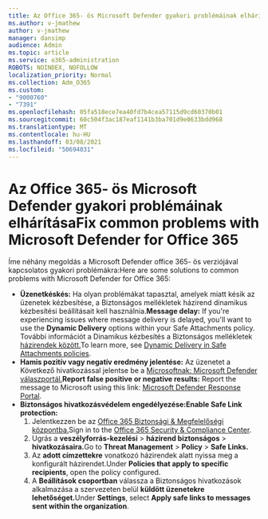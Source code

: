 ```yaml
---
title: Az Office 365- ös Microsoft Defender gyakori problémáinak elhárítása
ms.author: v-jmathew
author: v-jmathew
manager: dansimp
audience: Admin
ms.topic: article
ms.service: o365-administration
ROBOTS: NOINDEX, NOFOLLOW
localization_priority: Normal
ms.collection: Adm_O365
ms.custom:
- "9000760"
- "7391"
ms.openlocfilehash: 05fa518ece7ea40fd7b4cea57115d9cd60370b01
ms.sourcegitcommit: 60c504f3ac187eaf1141b3ba701d9e0633bdd968
ms.translationtype: MT
ms.contentlocale: hu-HU
ms.lasthandoff: 03/08/2021
ms.locfileid: "50694031"
---
```

# <a name="fix-common-problems-with-microsoft-defender-for-office-365"></a><span data-ttu-id="00241-102">Az Office 365- ös Microsoft Defender gyakori problémáinak elhárítása</span><span class="sxs-lookup"><span data-stu-id="00241-102">Fix common problems with Microsoft Defender for Office 365</span></span>

<span data-ttu-id="00241-103">Íme néhány megoldás a Microsoft Defender office 365- ös verziójával kapcsolatos gyakori problémákra:</span><span class="sxs-lookup"><span data-stu-id="00241-103">Here are some solutions to common problems with Microsoft Defender for Office 365:</span></span>

- <span data-ttu-id="00241-104">**Üzenetkéskés:** Ha olyan problémákat tapasztal, amelyek miatt késik az üzenetek  kézbesítése, a Biztonságos mellékletek házirend dinamikus kézbesítési beállításait kell használnia.</span><span class="sxs-lookup"><span data-stu-id="00241-104">**Message delay:** If you're experiencing issues where message delivery is delayed, you'll want to use the **Dynamic Delivery** options within your Safe Attachments policy.</span></span> <span data-ttu-id="00241-105">További információt a Dinamikus kézbesítés a Biztonságos mellékletek [házirendek között.](https://go.microsoft.com/fwlink/?linkid=2094106)</span><span class="sxs-lookup"><span data-stu-id="00241-105">To learn more, see [Dynamic Delivery in Safe Attachments policies](https://go.microsoft.com/fwlink/?linkid=2094106).</span></span>
- <span data-ttu-id="00241-106">**Hamis pozitív vagy negatív eredmény jelentése:** Az üzenetet a Következő hivatkozással jelentse be a [Microsoftnak: Microsoft Defender válaszportál.](https://go.microsoft.com/fwlink/?linkid=2092835)</span><span class="sxs-lookup"><span data-stu-id="00241-106">**Report false positive or negative results:** Report the message to Microsoft using this link: [Microsoft Defender Response Portal](https://go.microsoft.com/fwlink/?linkid=2092835).</span></span>
- <span data-ttu-id="00241-107">**Biztonságos hivatkozásvédelem engedélyezése:**</span><span class="sxs-lookup"><span data-stu-id="00241-107">**Enable Safe Link protection:**</span></span>
    1. <span data-ttu-id="00241-108">Jelentkezzen be az [Office 365 Biztonsági & Megfelelőségi központba.](https://go.microsoft.com/fwlink/p/?linkid=2077143)</span><span class="sxs-lookup"><span data-stu-id="00241-108">Sign in to the [Office 365 Security & Compliance Center](https://go.microsoft.com/fwlink/p/?linkid=2077143).</span></span>
    2. <span data-ttu-id="00241-109">Ugrás a **veszélyforrás-kezelési**  >  **házirend biztonságos**  >  **hivatkozásaira.**</span><span class="sxs-lookup"><span data-stu-id="00241-109">Go to **Threat Management** > **Policy** > **Safe Links.**</span></span>
    3. <span data-ttu-id="00241-110">Az **adott címzettekre** vonatkozó házirendek alatt nyissa meg a konfigurált házirendet.</span><span class="sxs-lookup"><span data-stu-id="00241-110">Under **Policies that apply to specific recipients**, open the policy configured.</span></span>
    4. <span data-ttu-id="00241-111">A **Beállítások csoportban** válassza a Biztonságos hivatkozások alkalmazása a szervezeten belül **küldött üzenetekre lehetőséget.**</span><span class="sxs-lookup"><span data-stu-id="00241-111">Under **Settings**, select **Apply safe links to messages sent within the organization**.</span></span>
